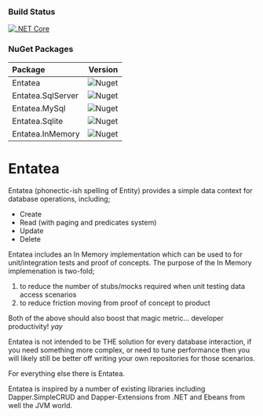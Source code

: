 ### Build Status

[![.NET Core](https://github.com/MalcolmJohnston/Entatea/actions/workflows/dotnet-core.yml/badge.svg)](https://github.com/MalcolmJohnston/Entatea/actions/workflows/dotnet-core.yml)

### NuGet Packages
| Package | Version |
| :--- | ---: |
| Entatea | ![Nuget](https://img.shields.io/nuget/v/Entatea) |
| Entatea.SqlServer | ![Nuget](https://img.shields.io/nuget/v/Entatea.SqlServer) |
| Entatea.MySql | ![Nuget](https://img.shields.io/nuget/v/Entatea.MySql) |
| Entatea.Sqlite | ![Nuget](https://img.shields.io/nuget/v/Entatea.Sqlite) |
| Entatea.InMemory | ![Nuget](https://img.shields.io/nuget/v/Entatea.InMemory) |

# Entatea

Entatea (phonectic-ish spelling of Entity) provides a simple data context for database operations, including;

+ Create
+ Read (with paging and predicates system)
+ Update
+ Delete

Entatea includes an In Memory implementation which can be used to for unit/integration tests and proof of concepts.
The purpose of the In Memory implemenation is two-fold;

1. to reduce the number of stubs/mocks required when unit testing data access scenarios
2. to reduce friction moving from proof of concept to product

Both of the above should also boost that magic metric... developer productivity! *yay*

Entatea is not intended to be THE solution for every database interaction, if you need something more complex, or need to tune performance then you will likely still be better off writing your own repositories for those scenarios.

For everything else there is Entatea.

Entatea is inspired by a number of existing libraries including Dapper.SimpleCRUD and Dapper-Extensions from .NET and Ebeans from well the JVM world.
